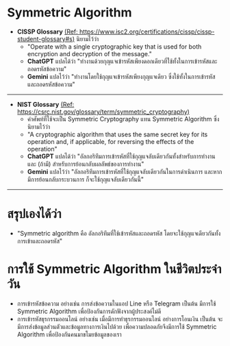 # Symmetric Algorithm

- **CISSP Glossary** [(Ref: https://www.isc2.org/certifications/cissp/cissp-student-glossary#s)](https://www.isc2.org/certifications/cissp/cissp-student-glossary#s) นิยามไว้ว่า
  - "Operate with a single cryptographic key that is used for both encryption and decryption of the message."
  - **ChatGPT** แปลได้ว่า "ทำงานด้วยกุญแจเข้ารหัสเพียงดอกเดียวที่ใช้ทั้งในการเข้ารหัสและถอดรหัสข้อความ"
  - **Gemini** แปลไว้ว่า "ทำงานโดยใช้กุญแจเข้ารหัสเพียงกุญแจเดียว ซึ่งใช้ทั้งในการเข้ารหัสและถอดรหัสข้อความ"

---

- **NIST Glossary** [(Ref: https://csrc.nist.gov/glossary/term/symmetric_cryptography)](https://csrc.nist.gov/glossary/term/symmetric_cryptography)
  - คำศัพท์ที่ใช้จะเป็น Symmetric Cryptography แทน Symmetric Algorithm ซึ่งนิยามไว้ว่า
  - "A cryptographic algorithm that uses the same secret key for its operation and, if applicable, for reversing the effects of the operation"
  - **ChatGPT** แปลได้ว่า "อัลกอริทึมการเข้ารหัสที่ใช้กุญแจลับเดียวกันทั้งสำหรับการทำงานและ (ถ้ามี) สำหรับการย้อนกลับผลลัพธ์ของการทำงาน"
  - **Gemini** แปลไว้ว่า "อัลกอริทึมการเข้ารหัสที่ใช้กุญแจลับเดียวกันในการดำเนินการ และหากมีการย้อนกลับกระบวนการ ก็จะใช้กุญแจลับเดียวกันนี้"

---

# สรุปเองได้ว่า
  - "Symmetric algorithm คือ อัลกอริทึมที่ใช้เข้ารหัสและถอดรหัส โดยจะใช้กุญแจเดียวกันทั้งการเข้าและถอดรหัส"

# การใช้ Symmetric Algorithm ในชีวิตประจำวัน
  - การเข้ารหัสข้อความ อย่างเช่น การส่งข้อความในแอป Line หรือ Telegram เป็นต้น มีการใช้ Symmetric Algorithm เพื่อป้องกันการดักฟังจากผู้ประสงค์ไม่ดี
  - การเข้ารหัสธุรกรรมออนไลน์ อย่างเช่น เมื่อมีการทำธุรกรรมออนไลน์ อย่างการโอนเงิน เป็นต้น จะมีการส่งข้อมูลส่วนตัวและข้อมูลทางการเงินไปด้วย เพื่อความปลอดภัยจึงมีการใช้ Symmetric Algorithm เพื่อป้องกันคนมาขโมยข้อมูลของเรา
